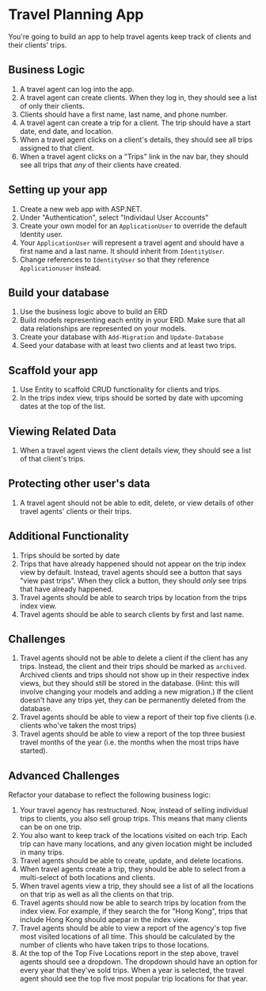# Travel Planning App

You're going to build an app to help travel agents keep track of clients and their clients' trips.

## Business Logic
1. A travel agent can log into the app.
1. A travel agent can create clients. When they log in, they should see a list of only their clients.
1. Clients should have a first name, last name, and phone number.
1. A travel agent can create a trip for a client. The trip should have a start date, end date, and location.
1. When a travel agent clicks on a client's details, they should see all trips assigned to that client.
1. When a travel agent clicks on a "Trips" link in the nav bar, they should see all trips that _any_ of their clients have created.

## Setting up your app
1. Create a new web app with ASP.NET.
1. Under "Authentication", select "Individaul User Accounts"
1. Create your own model for an `ApplicationUser` to override the default Identity user.
1. Your `ApplicationUser` will represent a travel agent and should have a first name and a last name. It should inherit from `IdentityUser`.
1. Change references to `IdentityUser` so that they reference `Applicationuser` instead.

## Build your database
1. Use the business logic above to build an ERD
1. Build models representing each entity in your ERD. Make sure that all data relationships are represented on your models.
1. Create your database with `Add-Migration` and `Update-Database`
1. Seed your database with at least two clients and at least two trips.

## Scaffold your app
1. Use Entity to scaffold CRUD functionality for clients and trips.
1. In the trips index view, trips should be sorted by date with upcoming dates at the top of the list.

## Viewing Related Data
1. When a travel agent views the client details view, they should see a list of that client's trips.

## Protecting other user's data
1. A travel agent should not be able to edit, delete, or view details of other travel agents' clients or their trips.



## Additional Functionality
1. Trips should be sorted by date
1. Trips that have already happened should not appear on the trip index view by default. Instead, travel agents should see a button that says "view past trips". When they click a button, they should _only_ see trips that have already happened.
1. Travel agents should be able to search trips by location from the trips index view.
1. Travel agents should be able to search clients by first and last name.

## Challenges
1. Travel agents should not be able to delete a client if the client has any trips. Instead, the client and their trips should be marked as `archived`. Archived clients and trips should not show up in their respective index views, but they should still be stored in the database. (Hint: this will involve changing your models and adding a new migration.) If the client doesn't have any trips yet, they can be permanently deleted from the database.
1. Travel agents should be able to view a report of their top five clients (i.e. clients who've taken the most trips)
1. Travel agents should be able to view a report of the top three busiest travel months of the year (i.e. the months when the most trips have started).

## Advanced Challenges
Refactor your database to reflect the following business logic:

1. Your travel agency has restructured. Now, instead of selling individual trips to clients, you also sell group trips. This means that many clients can be on one trip.
1. You also want to keep track of the locations visited on each trip. Each trip can have many locations, and any given location might be included in many trips.
1. Travel agents should be able to create, update, and delete locations.
1. When travel agents create a trip, they should be able to select from a multi-select of both locations and clients.
1. When travel agents view a trip, they should see a list of all the locations on that trip as well as all the clients on that trip.
1. Travel agents should now be able to search trips by location from the index view. For example, if they search the for "Hong Kong", trips that include Hong Kong should apepar in the index view.
1. Travel agents should be able to view a report of the agency's top five most visited locations of all time. This should be calculated by the number of clients who have taken trips to those locations.
1. At the top of the Top Five Locations report in the step above, travel agents should see a dropdown. The dropdown should have an option for every year that they've sold trips. When a year is selected, the travel agent should see the top five most popular trip locations for that year.





